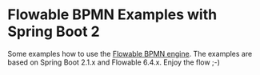 # Flowable BPMN Examples with Spring Boot 2

Some examples how to use the [Flowable BPMN engine](https://flowable.org/ "Flowable Homepage"). The examples are based on Spring Boot 2.1.x and Flowable 6.4.x. Enjoy the flow ;-)
